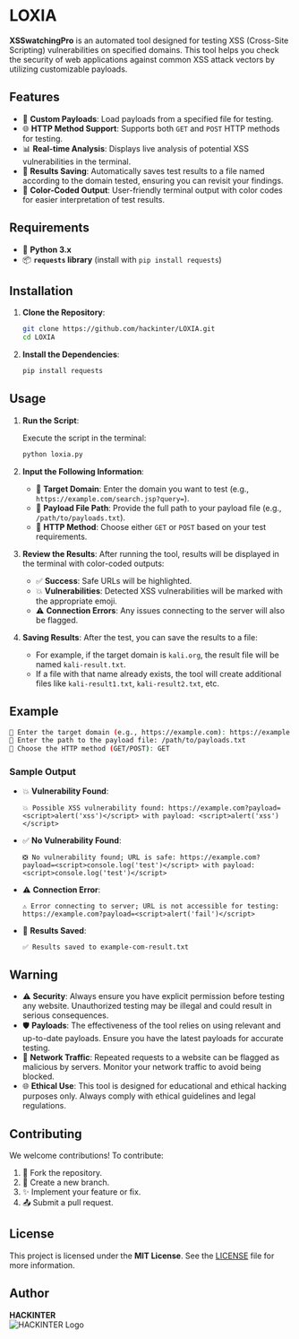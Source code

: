 # LOXIA

**XSSwatchingPro** is an automated tool designed for testing XSS (Cross-Site Scripting) vulnerabilities on specified domains. This tool helps you check the security of web applications against common XSS attack vectors by utilizing customizable payloads.

## Features

- 📝 **Custom Payloads**: Load payloads from a specified file for testing.
- 🌐 **HTTP Method Support**: Supports both `GET` and `POST` HTTP methods for testing.
- 📊 **Real-time Analysis**: Displays live analysis of potential XSS vulnerabilities in the terminal.
- 💾 **Results Saving**: Automatically saves test results to a file named according to the domain tested, ensuring you can revisit your findings.
- 🎨 **Color-Coded Output**: User-friendly terminal output with color codes for easier interpretation of test results.

## Requirements

- 🐍 **Python 3.x**
- 📦 **`requests` library** (install with `pip install requests`)

## Installation

1. **Clone the Repository**:

   ```bash
   git clone https://github.com/hackinter/LOXIA.git
   cd LOXIA
   ```

2. **Install the Dependencies**:

   ```bash
   pip install requests
   ```

## Usage

1. **Run the Script**:

   Execute the script in the terminal:

   ```bash
   python loxia.py
   ```

2. **Input the Following Information**:

   - 🔗 **Target Domain**: Enter the domain you want to test (e.g., `https://example.com/search.jsp?query=`).
   - 📁 **Payload File Path**: Provide the full path to your payload file (e.g., `/path/to/payloads.txt`).
   - 📜 **HTTP Method**: Choose either `GET` or `POST` based on your test requirements.

3. **Review the Results**: After running the tool, results will be displayed in the terminal with color-coded outputs:
   - ✅ **Success**: Safe URLs will be highlighted.
   - 💥 **Vulnerabilities**: Detected XSS vulnerabilities will be marked with the appropriate emoji.
   - ⚠️ **Connection Errors**: Any issues connecting to the server will also be flagged.

4. **Saving Results**: After the test, you can save the results to a file:
   - For example, if the target domain is `kali.org`, the result file will be named `kali-result.txt`.
   - If a file with that name already exists, the tool will create additional files like `kali-result1.txt`, `kali-result2.txt`, etc.

## Example

```bash
🔗 Enter the target domain (e.g., https://example.com): https://example.com/search.jsp?query=
📁 Enter the path to the payload file: /path/to/payloads.txt
📜 Choose the HTTP method (GET/POST): GET
```

### Sample Output

- 💥 **Vulnerability Found**:
  ```
  💥 Possible XSS vulnerability found: https://example.com?payload=<script>alert('xss')</script> with payload: <script>alert('xss')</script>
  ```

- ✅ **No Vulnerability Found**:
  ```
  ❎ No vulnerability found; URL is safe: https://example.com?payload=<script>console.log('test')</script> with payload: <script>console.log('test')</script>
  ```

- ⚠️ **Connection Error**:
  ```
  ⚠️ Error connecting to server; URL is not accessible for testing: https://example.com?payload=<script>alert('fail')</script>
  ```

- 💾 **Results Saved**:
  ```
  ✅ Results saved to example-com-result.txt
  ```

## Warning

- ⚠️ **Security**: Always ensure you have explicit permission before testing any website. Unauthorized testing may be illegal and could result in serious consequences.
- 🛡️ **Payloads**: The effectiveness of the tool relies on using relevant and up-to-date payloads. Ensure you have the latest payloads for accurate testing.
- 📶 **Network Traffic**: Repeated requests to a website can be flagged as malicious by servers. Monitor your network traffic to avoid being blocked.
- 🌐 **Ethical Use**: This tool is designed for educational and ethical hacking purposes only. Always comply with ethical guidelines and legal regulations.

## Contributing

We welcome contributions! To contribute:
1. 🍴 Fork the repository.
2. 🌱 Create a new branch.
3. ✨ Implement your feature or fix.
4. 📤 Submit a pull request.

## License

This project is licensed under the **MIT License**. See the [LICENSE](LICENSE) file for more information.

## Author

**HACKINTER**  
![HACKINTER Logo](path/to/your/logo.svg)  

